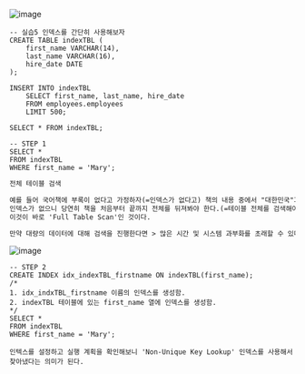 ![image](https://user-images.githubusercontent.com/86516594/172355579-9992b065-7e1b-4939-b788-64ccc4f20b2b.png)

```mysql
-- 실습5 인덱스를 간단히 사용해보자
CREATE TABLE indexTBL (
    first_name VARCHAR(14),
    last_name VARCHAR(16),
    hire_date DATE
);
    
INSERT INTO indexTBL
	SELECT first_name, last_name, hire_date
    FROM employees.employees
    LIMIT 500;
    
SELECT * FROM indexTBL;

-- STEP 1
SELECT *
FROM indexTBL
WHERE first_name = 'Mary';
```

```markdown
전체 테이블 검색

예를 들어 국어책에 부록이 없다고 가정하자(=인덱스가 없다고) 책의 내용 중에서 "대한민국"과 관련된 내용을 찾아야 한다면?
인덱스가 없으니 당연히 책을 처음부터 끝까지 전체를 뒤져봐야 한다.(=테이블 전체를 검색해야 한다.)
이것이 바로 'Full Table Scan'인 것이다.

만약 대량의 데이터에 대해 검색을 진행한다면 > 많은 시간 및 시스템 과부화를 초래할 수 있다.
```



![image](https://user-images.githubusercontent.com/86516594/172355774-27a4b673-a27b-47f5-8d88-41bca1b2ada8.png)

```mysql
-- STEP 2
CREATE INDEX idx_indexTBL_firstname ON indexTBL(first_name); 
/* 
1. idx_indxTBL_firstname 이름의 인덱스를 생성함.
2. indexTBL 테이블에 있는 first_name 열에 인덱스를 생성함.
*/
SELECT *
FROM indexTBL
WHERE first_name = 'Mary';
```

```
인텍스를 설정하고 실행 계획을 확인해보니 'Non-Unique Key Lookup' 인덱스를 사용해서 찾아냈다는 의미가 된다.
```

